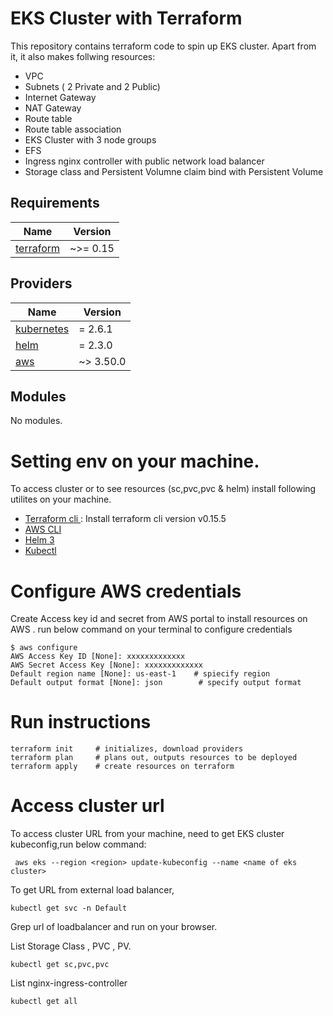 # EKS Cluster with Terraform

This repository contains terraform code to spin up EKS cluster. Apart from it, it also makes follwing resources:
- VPC
- Subnets ( 2 Private and 2 Public)
- Internet Gateway
- NAT Gateway 
- Route table
- Route table association
- EKS Cluster with 3 node groups 
- EFS
- Ingress nginx controller with public network load balancer
- Storage class and Persistent Volumne claim bind with Persistent Volume 

## Requirements

| Name | Version |
|------|---------|
| <a name="requirement_terraform"></a> [terraform](#requirement\_terraform) | ~>= 0.15 |


## Providers

| Name | Version |
|------|---------|
| <a name="kubernetes"></a> [kubernetes](#hashicorp/kubernetes) | = 2.6.1 |
| <a name="helm"></a> [helm](#hashicorp/helm) | = 2.3.0 |
| <a name="aws"></a> [aws](#hashicorp/aws) | ~> 3.50.0 |

## Modules

No modules.

# Setting env on your machine.

To access cluster or to see resources (sc,pvc,pvc & helm)  install following utilites on your machine.
- [Terraform cli ](https://releases.hashicorp.com/terraform/) : Install terraform cli version v0.15.5
- [AWS CLI](https://docs.aws.amazon.com/cli/latest/userguide/install-cliv2-windows.html) 
- [Helm 3](https://helm.sh/docs/intro/install/)
- [Kubectl](https://kubernetes.io/docs/tasks/tools/install-kubectl-windows/)

# Configure AWS credentials
Create Access key id and secret from AWS portal to install resources on AWS .
run below command on your terminal to configure credentials

```
$ aws configure
AWS Access Key ID [None]: xxxxxxxxxxxxx  
AWS Secret Access Key [None]: xxxxxxxxxxxxx
Default region name [None]: us-east-1    # spiecify region
Default output format [None]: json        # specify output format
```
# Run instructions
```
terraform init     # initializes, download providers
terraform plan     # plans out, outputs resources to be deployed
terraform apply    # create resources on terraform
```
# Access cluster url
 To access cluster URL from your machine, need to get EKS cluster kubeconfig,run below command:
 ```
  aws eks --region <region> update-kubeconfig --name <name of eks cluster>
 ```

To get URL from external load balancer, 
```
kubectl get svc -n Default
```
Grep url of loadbalancer and run on your browser.


List Storage Class , PVC , PV. 
```
kubectl get sc,pvc,pvc
```

List nginx-ingress-controller

```
kubectl get all 
```
